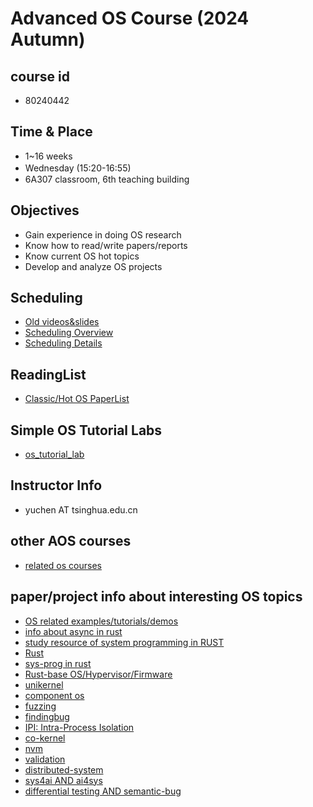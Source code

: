 # Advanced OS Course (2024 Autumn)

## course id
 - 80240442

## Time & Place
 - 1~16 weeks
 - Wednesday (15:20-16:55)　
 - 6A307 classroom, 6th teaching building
 
## Objectives
 - Gain experience in doing OS research
 - Know how to read/write papers/reports
 - Know current OS hot topics
 - Develop and analyze OS projects 

## Scheduling

- [Old videos&slides](https://next.xuetangx.com/course/thu080917777/3234209)
- [Scheduling Overview](aos-scheduling.md)
- [Scheduling Details](https://github.com/LearningOS/aos-lectures/blob/master/aos-course-outline.md)

## ReadingList
- [Classic/Hot OS PaperList](readinglist.md)

## Simple OS Tutorial Labs
- [os_tutorial_lab](https://github.com/chyyuu/os_tutorial_lab/)

## Instructor Info
- yuchen AT tsinghua.edu.cn

## other AOS courses
- [related os courses](related-course-info.md)

## paper/project info about interesting OS topics
- [OS related examples/tutorials/demos](https://github.com/oscomp/os-competition-info/blob/main/ref-info.md)
- [info about async in rust](https://github.com/rcore-os/zCore/wiki/Async-in-zCore)
- [study resource of system programming in RUST](https://github.com/rcore-os/rCore/wiki/study-resource-of-system-programming-in-RUST)
- [Rust](rust-related.md)
- [sys-prog in rust](sys-prog-in-rust.md)
- [Rust-base OS/Hypervisor/Firmware](rustoslist.md)
- [unikernel](unikernel-related.md)
- [component os](component-os-related.md)
- [fuzzing](fuzzing-related.md)
- [findingbug](findingbug-related.md)
- [IPI: Intra-Process Isolation](ipi-related.md)
- [co-kernel](co-kernel-related.md)
- [nvm](nvm-related.md)
- [validation](formal-validation-related.md)
- [distributed-system](distributed-system-realted.md)
- [sys4ai AND ai4sys](sys-prog-in-rust.md)
- [differential testing AND semantic-bug](difference-testing-or-semantic-bug.md)


